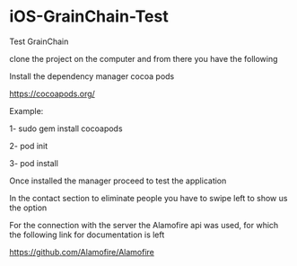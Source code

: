 # iOS-GrainChain-Test
Test GrainChain

clone the project on the computer and from there you have the following

Install the dependency manager cocoa pods

https://cocoapods.org/


Example:

1- sudo gem install cocoapods

2- pod init

3- pod install

Once installed the manager proceed to test the application

In the contact section to eliminate people you have to swipe left to show us the option

For the connection with the server the Alamofire api was used, for which the following link for documentation is left

https://github.com/Alamofire/Alamofire
